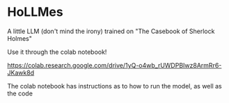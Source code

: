 # HoLLMes

A little LLM (don't mind the irony) trained on "The Casebook of Sherlock Holmes"

Use it through the colab notebook! 

https://colab.research.google.com/drive/1yQ-o4wb_rUWDPBIwz8ArmRr6-JKawk8d

The colab notebook has instructions as to how to run the model, as well as the code

